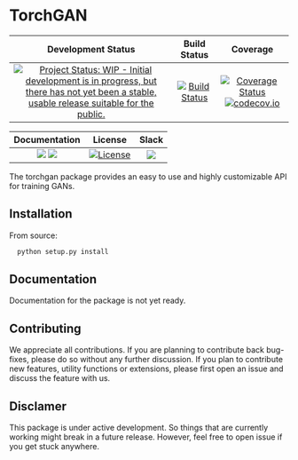 # TorchGAN

| **Development Status** | **Build Status** | **Coverage** |
|:----------------------:|:----------------:|:------------:|
|[![Project Status: WIP - Initial development is in progress, but there has not yet been a stable, usable release suitable for the public.](http://www.repostatus.org/badges/latest/wip.svg)](http://www.repostatus.org/#wip)|[![Build Status](https://travis-ci.org/Aniket1998/TorchGAN.svg?branch=master)](https://travis-ci.org/Aniket1998/TorchGAN)|[![Coverage Status](https://coveralls.io/repos/Aniket1998/TorchGAN/badge.svg?branch=master&service=github)](https://coveralls.io/github/Aniket1998/TorchGAN?branch=master) [![codecov.io](http://codecov.io/github/Aniket1998/TorchGAN/coverage.svg?branch=master)](http://codecov.io/github/Aniket1998/TorchGAN?branch=master)|

| **Documentation** | **License** | **Slack** |
|:-----------------:|:-----------:|:---------:|
|[![](https://img.shields.io/badge/docs-stable-blue.svg)](https://torchgan.github.io/stable/) [![](https://img.shields.io/badge/docs-latest-blue.svg)](https://torchgan.github.io/latest/)|[![License](http://img.shields.io/badge/license-MIT-brightgreen.svg?style=flat)](LICENSE)|[![](https://img.shields.io/badge/chat-on%20slack-yellow.svg)](https://torchgan.slack.com/)|

The torchgan package provides an easy to use and highly customizable API for training GANs.

## Installation

From source:

```bash
  python setup.py install
```

## Documentation

Documentation for the package is not yet ready.

## Contributing

We appreciate all contributions. If you are planning to contribute back bug-fixes, please do so without any further discussion. If you plan to contribute new features, utility functions or extensions, please first open an issue and discuss the feature with us.

## Disclamer

This package is under active development. So things that are currently working might break in a future release. However, feel free to open issue if you get stuck anywhere.
